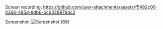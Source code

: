 Screen recording:
https://github.com/user-attachments/assets/f5482c00-0366-485d-8db6-bc6429879dc3

Screenshot:
![Screenshot (89)](https://github.com/user-attachments/assets/407382df-c377-4f85-8b89-e41b16479a69)
